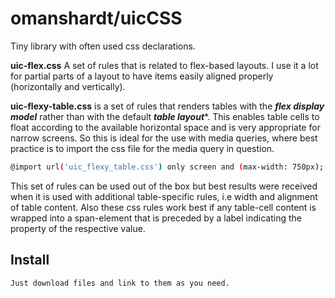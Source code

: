 # omanshardt/uicCSS
Tiny library with often used css declarations.

**uic-flex.css**
A set of rules that is related to flex-based layouts. I use it a lot for partial parts of a layout to have items easily aligned properly (horizontally and vertically).

**uic-flexy-table.css** is a set of rules that renders tables with the ***flex display model*** rather than with the default ***table layout****. This enables table cells to float according to the available horizontal space and is very appropriate for narrow screens. So this is ideal for the use with media queries, where best practice is to import the css file for the media query in question.
```bash
@import url('uic_flexy_table.css') only screen and (max-width: 750px);
```
This set of rules can be used out of the box but best results were received when it is used with additional  table-specific rules, i.e width and alignment of table content. Also these css rules work best if any table-cell content is wrapped into a span-element that is preceded by a label indicating the property of the respective value.

Install
-------
```bash
Just download files and link to them as you need.
